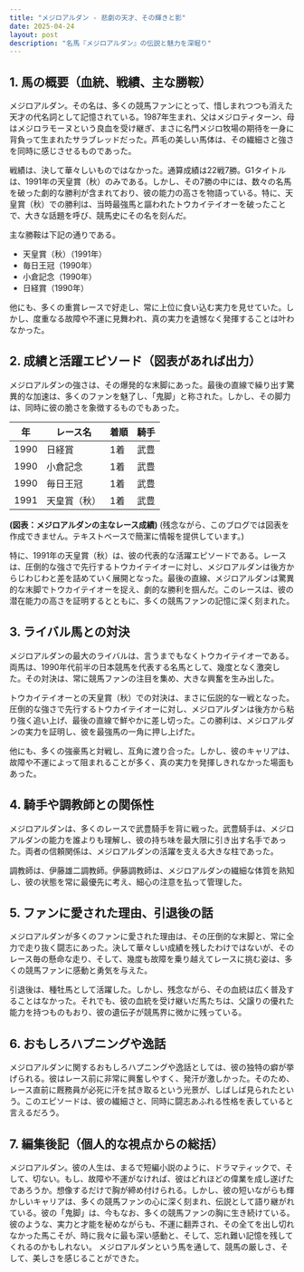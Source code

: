```yaml
---
title: "メジロアルダン - 悲劇の天才、その輝きと影"
date: 2025-04-24
layout: post
description: "名馬『メジロアルダン』の伝説と魅力を深堀り"
---
```


## 1. 馬の概要（血統、戦績、主な勝鞍）

メジロアルダン。その名は、多くの競馬ファンにとって、惜しまれつつも消えた天才の代名詞として記憶されている。1987年生まれ、父はメジロティターン、母はメジロラモーヌという良血を受け継ぎ、まさに名門メジロ牧場の期待を一身に背負って生まれたサラブレッドだった。芦毛の美しい馬体は、その繊細さと強さを同時に感じさせるものであった。

戦績は、決して華々しいものではなかった。通算成績は22戦7勝。G1タイトルは、1991年の天皇賞（秋）のみである。しかし、その7勝の中には、数々の名馬を破った劇的な勝利が含まれており、彼の能力の高さを物語っている。特に、天皇賞（秋）での勝利は、当時最強馬と謳われたトウカイテイオーを破ったことで、大きな話題を呼び、競馬史にその名を刻んだ。

主な勝鞍は下記の通りである。

* 天皇賞（秋）（1991年）
* 毎日王冠（1990年）
* 小倉記念（1990年）
* 日経賞（1990年）


他にも、多くの重賞レースで好走し、常に上位に食い込む実力を見せていた。しかし、度重なる故障や不運に見舞われ、真の実力を遺憾なく発揮することは叶わなかった。


## 2. 成績と活躍エピソード（図表があれば出力）

メジロアルダンの強さは、その爆発的な末脚にあった。最後の直線で繰り出す驚異的な加速は、多くのファンを魅了し、「鬼脚」と称された。しかし、その脚力は、同時に彼の脆さを象徴するものでもあった。

| 年 | レース名 | 着順 | 騎手 |
|---|---|---|---|
| 1990 | 日経賞 | 1着 | 武豊 |
| 1990 | 小倉記念 | 1着 | 武豊 |
| 1990 | 毎日王冠 | 1着 | 武豊 |
| 1991 | 天皇賞（秋） | 1着 | 武豊 |


**(図表：メジロアルダンの主なレース成績)**  (残念ながら、このブログでは図表を作成できません。テキストベースで簡潔に情報を提供しています。)

特に、1991年の天皇賞（秋）は、彼の代表的な活躍エピソードである。レースは、圧倒的な強さで先行するトウカイテイオーに対し、メジロアルダンは後方からじわじわと差を詰めていく展開となった。最後の直線、メジロアルダンは驚異的な末脚でトウカイテイオーを捉え、劇的な勝利を掴んだ。このレースは、彼の潜在能力の高さを証明するとともに、多くの競馬ファンの記憶に深く刻まれた。


## 3. ライバル馬との対決

メジロアルダンの最大のライバルは、言うまでもなくトウカイテイオーである。両馬は、1990年代前半の日本競馬を代表する名馬として、幾度となく激突した。その対決は、常に競馬ファンの注目を集め、大きな興奮を生み出した。

トウカイテイオーとの天皇賞（秋）での対決は、まさに伝説的な一戦となった。圧倒的な強さで先行するトウカイテイオーに対し、メジロアルダンは後方から粘り強く追い上げ、最後の直線で鮮やかに差し切った。この勝利は、メジロアルダンの実力を証明し、彼を最強馬の一角に押し上げた。

他にも、多くの強豪馬と対戦し、互角に渡り合った。しかし、彼のキャリアは、故障や不運によって阻まれることが多く、真の実力を発揮しきれなかった場面もあった。


## 4. 騎手や調教師との関係性

メジロアルダンは、多くのレースで武豊騎手を背に戦った。武豊騎手は、メジロアルダンの能力を誰よりも理解し、彼の持ち味を最大限に引き出す名手であった。両者の信頼関係は、メジロアルダンの活躍を支える大きな柱であった。

調教師は、伊藤雄二調教師。伊藤調教師は、メジロアルダンの繊細な体質を熟知し、彼の状態を常に最優先に考え、細心の注意を払って管理した。


## 5. ファンに愛された理由、引退後の話

メジロアルダンが多くのファンに愛された理由は、その圧倒的な末脚と、常に全力で走り抜く闘志にあった。決して華々しい成績を残したわけではないが、そのレース毎の懸命な走り、そして、幾度も故障を乗り越えてレースに挑む姿は、多くの競馬ファンに感動と勇気を与えた。

引退後は、種牡馬として活躍した。しかし、残念ながら、その血統は広く普及することはなかった。それでも、彼の血統を受け継いだ馬たちは、父譲りの優れた能力を持つものもおり、彼の遺伝子が競馬界に微かに残っている。


## 6. おもしろハプニングや逸話

メジロアルダンに関するおもしろハプニングや逸話としては、彼の独特の癖が挙げられる。彼はレース前に非常に興奮しやすく、発汗が激しかった。そのため、レース直前に厩務員が必死に汗を拭き取るという光景が、しばしば見られたという。このエピソードは、彼の繊細さと、同時に闘志あふれる性格を表していると言えるだろう。


## 7. 編集後記（個人的な視点からの総括）

メジロアルダン。彼の人生は、まるで短編小説のように、ドラマティックで、そして、切ない。もし、故障や不運がなければ、彼はどれほどの偉業を成し遂げたであろうか。想像するだけで胸が締め付けられる。しかし、彼の短いながらも輝かしいキャリアは、多くの競馬ファンの心に深く刻まれ、伝説として語り継がれている。彼の「鬼脚」は、今もなお、多くの競馬ファンの胸に生き続けている。  彼のような、実力と才能を秘めながらも、不運に翻弄され、その全てを出し切れなかった馬こそが、時に我々に最も深い感動と、そして、忘れ難い記憶を残してくれるのかもしれない。  メジロアルダンという馬を通して、競馬の厳しさ、そして、美しさを感じることができた。

